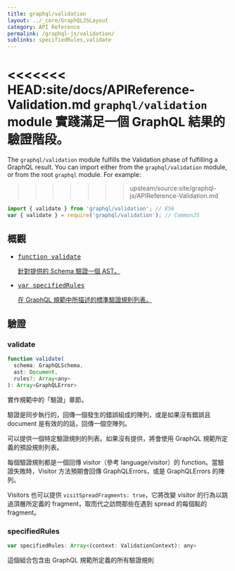```yaml
---
title: graphql/validation
layout: ../_core/GraphQLJSLayout
category: API Reference
permalink: /graphql-js/validation/
sublinks: specifiedRules,validate
---
```


<<<<<<< HEAD:site/docs/APIReference-Validation.md
`graphql/validation` module 實踐滿足一個 GraphQL 結果的驗證階段。
=======
The `graphql/validation` module fulfills the Validation phase of fulfilling a
GraphQL result. You can import either from the `graphql/validation` module, or from the root `graphql` module. For example:
>>>>>>> upsteam/source:site/graphql-js/APIReference-Validation.md

```js
import { validate } from 'graphql/validation'; // ES6
var { validate } = require('graphql/validation'); // CommonJS
```

## 概觀

<ul class="apiIndex">
  <li>
    <a href="#validate">
      <pre>function validate</pre>
      針對提供的 Schema 驗證一個 AST。
    </a>
  </li>
  <li>
    <a href="#specifiedrules">
      <pre>var specifiedRules</pre>
      在 GraphQL 規範中所描述的標準驗證規則列表。
    </a>
  </li>
</ul>

## 驗證

### validate

```js
function validate(
  schema: GraphQLSchema,
  ast: Document,
  rules?: Array<any>
): Array<GraphQLError>
```

實作規範中的「驗證」章節。

驗證是同步執行的，回傳一個發生的錯誤組成的陣列，或是如果沒有錯誤且 document 是有效的的話，回傳一個空陣列。

可以提供一個特定驗證規則的列表。如果沒有提供，將會使用 GraphQL 規範所定義的預設規則列表。

每個驗證規則都是一個回傳 visitor（參考 language/visitor）的 function。當驗證失敗時，Visitor 方法預期會回傳 GraphQLErrors，或是 GraphQLErrors 的陣列。

Visitors 也可以提供 `visitSpreadFragments: true`，它將改變 visitor 的行為以跳過頂層所定義的 fragment，取而代之訪問那些在遇到 spread 的每個點的 fragment。

### specifiedRules

```js
var specifiedRules: Array<(context: ValidationContext): any>
```

這個組合包含由 GraphQL 規範所定義的所有驗證規則

